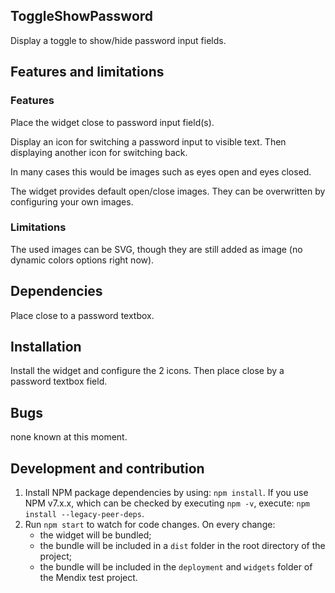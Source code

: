 ## ToggleShowPassword

Display a toggle to show/hide password input fields.

## Features and limitations

### Features

Place the widget close to password input field(s).

Display an icon for switching a password input to visible text. Then displaying another icon for switching back.

In many cases this would be images such as eyes open and eyes closed.

The widget provides default open/close images. They can be overwritten by configuring your own images.

### Limitations

The used images can be SVG, though they are still added as image (no dynamic colors options right now).

## Dependencies

Place close to a password textbox.

## Installation

Install the widget and configure the 2 icons. Then place close by a password textbox field.

## Bugs

none known at this moment.

## Development and contribution

1. Install NPM package dependencies by using: `npm install`. If you use NPM v7.x.x, which can be checked by executing
   `npm -v`, execute: `npm install --legacy-peer-deps`.
1. Run `npm start` to watch for code changes. On every change:
    - the widget will be bundled;
    - the bundle will be included in a `dist` folder in the root directory of the project;
    - the bundle will be included in the `deployment` and `widgets` folder of the Mendix test project.
